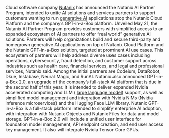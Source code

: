 Cloud software company
[Nutanix](https://www.infoworld.com/article/3714623/nutanix-sues-dbaas-startup-tessell-for-ip-theft.html) has announced the Nutanix AI Partner Program, intended to unite AI solutions and services partners to support customers wanting to run [generative AI](https://www.infoworld.com/article/3689973/what-is-generative-ai-artificial-intelligence-that-creates.html) applications atop the Nutanix Cloud Platform and the company’s GPT-in-a-Box platform.
Unveiled May 21, the Nutanix AI Partner Program provides customers with simplified access to an expanded ecosystem of AI partners to offer “real world” generative AI solutions. Partners will help organizations build and secure third-party and homegrown generative AI applications on top of Nutanix Cloud Platform and the Nutanix GPT-in-a-Box solution, targeted at prominent AI use cases. This ecosystem of partners will help address diverse uses cases including operations, cybersecurity, fraud detection, and customer support across industries such as health care, financial services, and legal and professional services, Nutanix said. Among the initial partners are Codeium, DataRobot, Dkue, Instabase, Neural Magic, and RunAI.
Nutanix also announced GPT-in-a-Box 2.0, an upgrade of the company’s full-stack AI platform that is due in the second half of this year. It is intended to deliver expanded Nvidia accelerated computing and LLM (
[large language model](https://www.infoworld.com/article/3709489/large-language-models-the-foundations-of-generative-ai.html)) support, as well as simplified model management and integration with Nvidia NIMs (Nvidia inference microservices) and the Hugging Face LLM library.
Nutanix GPT-in-a-Box is a full-stack platform intended to simplify enterprise AI adoption, with integration with Nutanix Objects and Nutanix Files for data and model storage. GPT-in-a-Box 2.0 will include a unified user interface for foundation model management, API endpoint creation, and end user access key management. It also will integrate Nvidia Tensor Core GPUs.